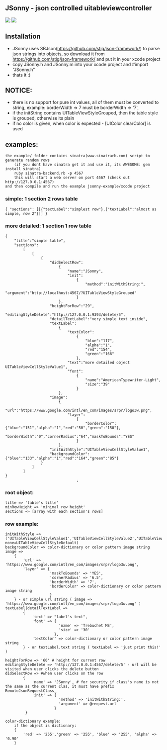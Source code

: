 JSonny - json controlled uitableviewcontroller
---

[![](http://farm8.staticflickr.com/7159/6788565653_6163433af6.jpg)](http://www.flickr.com/photos/71088131@N07/6788565653/)
[![](http://farm8.staticflickr.com/7146/6788559637_02187c8dc1.jpg)](http://www.flickr.com/photos/71088131@N07/6788559637/)

## Installation ##

* JSonny uses SBJson(https://github.com/stig/json-framework/) to parse json strings into objects, so download it from https://github.com/stig/json-framework/ and put it in your xcode project
* copy JSonny.h and JSonny.m into your xcode project and #import "JSonny.h"
* thats it :)

## NOTICE: ##

* there is no support for pure int values, all of them must be converted to string, example: borderWidth => 7 must be borderWidth => '7', 
* if the initString contains UITableViewStyleGrouped, then the table style is grouped, otherwise its plain
* if no color is given, when color is expected -  [UIColor clearColor] is used

## examples: ##
	the example/ folder contains sinatra(www.sinatrarb.com) script to generate random rows
		(if you dont have sinatra get it and use it, its AWESOME: gem install sinatra)
		ruby sinatra-backend.rb -p 4567
		this will start a web server on port 4567 (check out http://127.0.0.1:4567)
	and then compile and run the example jsonny-example/xcode project

### simple: 1 section 2 rows table ###
	{ "sections": [[{"textLabel":"simplest row"},{"textLabel":"almost as simple, row 2"}]] }

### more detailed: 1 section 1 row table ###
	{
		"title":"simple table",
		"sections":
			[
				[
					{
						"didSelectRow":
							{
								"name":"JSonny",
								"init":
									{
										"method":"initWithString:",
										"argument":"http://localhost:4567/?UITableViewStyleGrouped"
									}
							},
						"heightForRow":"29",
						"editingStyleDelete":"http://127.0.0.1:9393/delete/5",						
						"detailTextLabel":"very simple text inside",
						"textLabel":
							{
								"textColor":
									{
										"blue":"117",
										"alpha":"1",
										"red":"154",
										"green":"166"
									},
								"text":"more detailed object UITableViewCellStyleValue1",	
								"font":	
									{
										"name":"AmericanTypewriter-Light",
										"size":"39"	
									}
							},
						"image":
							{
								"url":"https://www.google.com/intl/en_com/images/srpr/logo3w.png",
								"layer":
									{
										"borderColor":{"blue":"151","alpha":"1","red":"50","green":"150"},
										"borderWidth":"0","cornerRadius":"64","maskToBounds":"YES"
									}
							},
						"initWithStyle":"UITableViewCellStyleValue1",
						"backgroundColor":{"blue":"133","alpha":"1","red":"164","green":"85"}
					}
				]
			]
	}
									,
### root object: ###
	title => 'table's title'
	minRowHeight => 'minimal row height'
	sections => [array with each section's rows]

### row example: ###
	initWithStyle => ('UITableViewCellStyleValue1','UITableViewCellStyleValue2','UITableViewCellStyleSubtitle', none=UITableViewCellStyleDefault)
	backgroundColor => color-dictionary or color pattern image string
	image => 		
		{ 	
			'url' => 'https://www.google.com/intl/en_com/images/srpr/logo3w.png', 
			'layer' => { 	
						'maskToBounds' => 'YES',
						'cornerRadius' => '6.5',
						'borderWidth' => '7',
						'borderColor' => color-dictionary or color pattern image string
						}
	    } - or simple url string ( image => 'https://www.google.com/intl/en_com/images/srpr/logo3w.png' )
	textLabel|detailTextLabel =>		 
			{ 
				'text' => "label's text", 
				'font' => { 
							'name' => 'Trebuchet MS', 
							'size' => '30'
						  },
				'textColor' => color-dictionary or color pattern image string
			} - or textLabel.text string ( textLabel => 'just print this!' )
			
	heightForRow => '60' # height for current row
	editingStyleDelete => 'http://127.0.0.1:4567/delete/5' - url will be visited when user clicks the delete button
	didSelectRow => #when user clicks on the row
			{
				'name' => 'JSonny', # for security if class's name is not the same as the current clas, it must have prefix RemoteJsonRequestClass_
				'init' => { 
							'method' => 'initWithString:',
							'argument' => @request.url
						  }
			 }

	color-dictionary example:
		if the object is dictionary:
		{
			'red' => '255','green' => '255', 'blue' => '255', 'alpha' => '0.90'
		}

